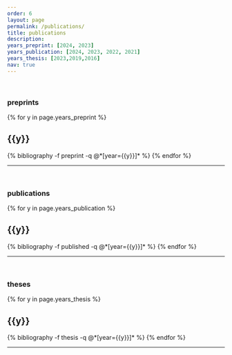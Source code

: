 ```yaml
---
order: 6
layout: page
permalink: /publications/
title: publications
description: 
years_preprint: [2024, 2023]
years_publication: [2024, 2023, 2022, 2021]
years_thesis: [2023,2019,2016]
nav: true
---
```

&nbsp;
### preprints

<div class="publications">

{% for y in page.years_preprint %}
  <h2 class="year">{{y}}</h2>
  {% bibliography -f preprint -q @*[year={{y}}]* %}
{% endfor %}
</div>

---

&nbsp;


### publications

<div class="publications">

{% for y in page.years_publication %}
  <h2 class="year">{{y}}</h2>
  {% bibliography -f published -q @*[year={{y}}]* %}
{% endfor %}
</div>


___

&nbsp;


### theses

<div class="publications">

{% for y in page.years_thesis %}
  <h2 class="year">{{y}}</h2>
  {% bibliography -f thesis -q @*[year={{y}}]* %}
{% endfor %}
</div>

___